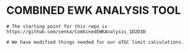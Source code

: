 COMBINED EWK ANALYSIS TOOL
==========================

```
# The starting point for this repo is
https://github.com/senka/CombinedEWKAnalysis_1D2D3D

# We have modified things needed for our aTGC limit calculations.


